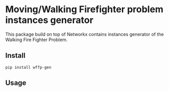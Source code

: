 # Moving/Walking  Firefighter problem instances generator

This package build on top of Networkx contains instances generator of the Walking Fire Fighter Problem.

## Install
```
pip install wffp-gen
```

## Usage